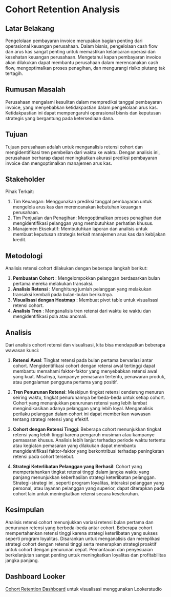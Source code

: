 # Cohort Retention Analysis

## Latar Belakang

Pengelolaan pembayaran invoice merupakan bagian penting dari operasional keuangan perusahaan. Dalam bisnis, pengelolaan cash flow dan arus kas sangat penting untuk memastikan kelancaran operasi dan kesehatan keuangan perusahaan. Mengetahui kapan pembayaran invoice akan dilakukan dapat membantu perusahaan dalam merencanakan cash flow, mengoptimalkan proses penagihan, dan mengurangi risiko piutang tak tertagih. 

## Rumusan Masalah

Perusahaan mengalami kesulitan dalam memprediksi tanggal pembayaran invoice, yang menyebabkan ketidakpastian dalam pengelolaan arus kas. Ketidakpastian ini dapat mempengaruhi operasional bisnis dan keputusan strategis yang bergantung pada ketersediaan dana.

## Tujuan

Tujuan perusahaan adalah untuk menganalisis retensi cohort dan mengidentifikasi tren pembelian dari waktu ke waktu. Dengan analisis ini, perusahaan berharap dapat meningkatkan akurasi prediksi pembayaran invoice dan mengoptimalkan manajemen arus kas.

## Stakeholder

Pihak Terkait:
1.	Tim Keuangan: Menggunakan prediksi tanggal pembayaran untuk mengelola arus kas dan merencanakan kebutuhan keuangan perusahaan.
2.	Tim Penjualan dan Penagihan: Mengoptimalkan proses penagihan dan mengidentifikasi pelanggan yang membutuhkan perhatian khusus.
3.	Manajemen Eksekutif: Membutuhkan laporan dan analisis untuk membuat keputusan strategis terkait manajemen arus kas dan kebijakan kredit.

## Metodologi

Analisis retensi cohort dilakukan dengan beberapa langkah berikut:
1. **Pembuatan Cohort** : Mengelompokkan pelanggan berdasarkan bulan pertama mereka melakukan transaksi.
2. **Analisis Retensi** : Menghitung jumlah pelanggan yang melakukan transaksi kembali pada bulan-bulan berikutnya.
3. **Visualisasi dengan Heatmap** : Membuat pivot table untuk visualisasi retensi cohort.
4. **Analisis Tren** : Menganalisis tren retensi dari waktu ke waktu dan mengidentifikasi pola atau anomali.

## Analisis

Dari analisis cohort retensi dan visualisasi, kita bisa mendapatkan beberapa wawasan kunci:
1. **Retensi Awal**: Tingkat retensi pada bulan pertama bervariasi antar cohort. Mengidentifikasi cohort dengan retensi awal tertinggi dapat membantu memahami faktor-faktor yang menyebabkan retensi awal yang kuat. Misalnya, kampanye pemasaran tertentu, penawaran produk, atau pengalaman pengguna pertama yang positif.

2. **Tren Penurunan Retensi**: Meskipun tingkat retensi cenderung menurun seiring waktu, tingkat penurunannya berbeda-beda untuk setiap cohort. Cohort yang menunjukkan penurunan retensi yang lebih lambat mengindikasikan adanya pelanggan yang lebih loyal. Menganalisis perilaku pelanggan dalam cohort ini dapat memberikan wawasan tentang strategi retensi yang efektif.

3. **Cohort dengan Retensi Tinggi**: Beberapa cohort menunjukkan tingkat retensi yang lebih tinggi karena pengaruh musiman atau kampanye pemasaran khusus. Analisis lebih lanjut terhadap periode waktu tertentu atau kegiatan pemasaran yang dilakukan dapat membantu mengidentifikasi faktor-faktor yang berkontribusi terhadap peningkatan retensi pada cohort tersebut.

4. **Strategi Keterlibatan Pelanggan yang Berhasil**: Cohort yang mempertahankan tingkat retensi tinggi dalam jangka waktu yang panjang menunjukkan keberhasilan strategi keterlibatan pelanggan. Strategi-strategi ini, seperti program loyalitas, interaksi pelanggan yang personal, atau layanan pelanggan yang superior, dapat diterapkan pada cohort lain untuk meningkatkan retensi secara keseluruhan.

## Kesimpulan

Analisis retensi cohort menunjukkan variasi retensi bulan pertama dan penurunan retensi yang berbeda-beda antar cohort. Beberapa cohort mempertahankan retensi tinggi karena strategi keterlibatan yang sukses seperti program loyalitas. Disarankan untuk menganalisis dan mereplikasi strategi cohort dengan retensi tinggi serta menerapkan strategi proaktif untuk cohort dengan penurunan cepat. Pemantauan dan penyesuaian berkelanjutan sangat penting untuk meningkatkan loyalitas dan profitabilitas jangka panjang.

## Dashboard Looker

[Cohort Retention Dashboard](https://lookerstudio.google.com/u/0/reporting/1196afe5-79a0-49f3-aed1-78ad9f7f04f2/page/fnj7D) untuk visualisasi menggunakan Lookerstudio
